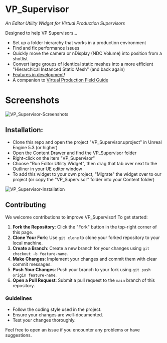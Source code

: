# VP_Supervisor
*An Editor Utility Widget for Virtual Production Supervisors*

Designed to help VP Supervisors...
 - Set up a folder hierarchy that works in a production environment
 - Find and fix performance issues
 - Quickly move the camera or nDisplay (NDC Volume) into position from a shotlist
 - Convert large groups of identical static meshes into a more efficient "Hierarchical Instanced Static Mesh" (and back again)
 - [Features in development](https://github.com/tedbarnett/VP_Supervisor/issues)!
 - A companion to [Virtual Production Field Guide](https://github.com/tedbarnett/Virtual_Production)


# Screenshots

![VP_Supervisor-Screenshots](https://github.com/user-attachments/assets/72ea2e11-a4aa-4d04-8228-a47f16ae38c6)


## Installation:
 - Clone this repo and open the project "VP_Supervisor.uproject" in Unreal Engine 5.3 (or higher)
 - Open the Content Drawer and find the VP_Supervisor folder
 - Right-click on the item "VP_Supervisor"
 - Choose "Run Editor Utility Widget", then drag that tab over next to the Outliner in your UE editor window
 - To add this widget to your own project, "Migrate" the widget over to our project (or copy the "VP_Supervisor" folder into your Content folder)


![VP_Supervisor-Installation](https://github.com/user-attachments/assets/71831994-8225-48da-a98e-94fb5eb75b84)


## Contributing

We welcome contributions to improve VP_Supervisor! To get started:

1. **Fork the Repository**: Click the "Fork" button in the top-right corner of this page.
2. **Clone Your Fork**: Use `git clone` to clone your forked repository to your local machine.
3. **Create a Branch**: Create a new branch for your changes using `git checkout -b feature-name`.
4. **Make Changes**: Implement your changes and commit them with clear commit messages.
5. **Push Your Changes**: Push your branch to your fork using `git push origin feature-name`.
6. **Open a Pull Request**: Submit a pull request to the `main` branch of this repository.

### Guidelines
- Follow the coding style used in the project.
- Ensure your changes are well-documented.
- Test your changes thoroughly.

Feel free to open an issue if you encounter any problems or have suggestions.
